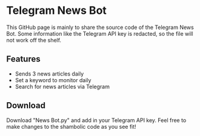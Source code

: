 # Telegram News Bot

This GitHub page is mainly to share the source code of the Telegram News Bot. Some information like the Telegram API key is redacted, so the file will not work off the shelf.

## Features 
- Sends 3 news articles daily
- Set a keyword to monitor daily
- Search for news articles via Telegram 

## Download 
Download "News Bot.py" and add in your Telegram API key. Feel free to make changes to the shambolic code as you see fit!
